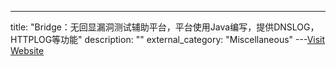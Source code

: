 ---
title: "Bridge：无回显漏洞测试辅助平台，平台使用Java编写，提供DNSLOG，HTTPLOG等功能"
description: ""
external_category: "Miscellaneous"
---[Visit Website](https://github.com/SPuerBRead/Bridge)

